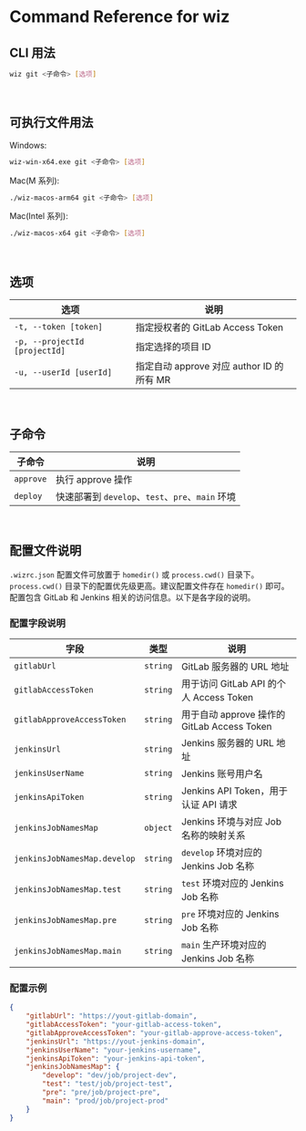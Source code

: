 # Command Reference for wiz

## CLI 用法

```bash
wiz git <子命令> [选项]
```

<br>

## 可执行文件用法

Windows:

```bash
wiz-win-x64.exe git <子命令> [选项]
```

Mac(M 系列):
```bash
./wiz-macos-arm64 git <子命令> [选项]
```

Mac(Intel 系列):
```bash
./wiz-macos-x64 git <子命令> [选项]
```

<br>

## 选项

| 选项                          | 说明                                      |
| ----------------------------- | ----------------------------------------- |
| `-t, --token [token]`         | 指定授权者的 GitLab Access Token          |
| `-p, --projectId [projectId]` | 指定选择的项目 ID                         |
| `-u, --userId [userId]`       | 指定自动 approve 对应 author ID 的所有 MR |

<br>

## 子命令

| 子命令    | 说明                                             |
| --------- | ------------------------------------------------ |
| `approve` | 执行 approve 操作                                |
| `deploy`  | 快速部署到 `develop`、`test`、`pre`、`main` 环境 |

<br>

## 配置文件说明

`.wizrc.json` 配置文件可放置于 `homedir()` 或 `process.cwd()` 目录下。`process.cwd()` 目录下的配置优先级更高。建议配置文件存在 `homedir()` 即可。配置包含 GitLab 和 Jenkins 相关的访问信息。以下是各字段的说明。

### 配置字段说明

| 字段                         | 类型     | 说明                                        |
| ---------------------------- | -------- | ------------------------------------------- |
| `gitlabUrl`                  | `string` | GitLab 服务器的 URL 地址                    |
| `gitlabAccessToken`          | `string` | 用于访问 GitLab API 的个人 Access Token     |
| `gitlabApproveAccessToken`   | `string` | 用于自动 approve 操作的 GitLab Access Token |
| `jenkinsUrl`                 | `string` | Jenkins 服务器的 URL 地址                   |
| `jenkinsUserName`            | `string` | Jenkins 账号用户名                          |
| `jenkinsApiToken`            | `string` | Jenkins API Token，用于认证 API 请求        |
| `jenkinsJobNamesMap`         | `object` | Jenkins 环境与对应 Job 名称的映射关系       |
| `jenkinsJobNamesMap.develop` | `string` | `develop` 环境对应的 Jenkins Job 名称       |
| `jenkinsJobNamesMap.test`    | `string` | `test` 环境对应的 Jenkins Job 名称          |
| `jenkinsJobNamesMap.pre`     | `string` | `pre` 环境对应的 Jenkins Job 名称           |
| `jenkinsJobNamesMap.main`    | `string` | `main` 生产环境对应的 Jenkins Job 名称      |

### 配置示例

```json
{
	"gitlabUrl": "https://yout-gitlab-domain",
	"gitlabAccessToken": "your-gitlab-access-token",
	"gitlabApproveAccessToken": "your-gitlab-approve-access-token",
	"jenkinsUrl": "https://yout-jenkins-domain",
	"jenkinsUserName": "your-jenkins-username",
	"jenkinsApiToken": "your-jenkins-api-token",
	"jenkinsJobNamesMap": {
		"develop": "dev/job/project-dev",
		"test": "test/job/project-test",
		"pre": "pre/job/project-pre",
		"main": "prod/job/project-prod"
	}
}
```
